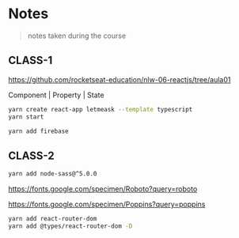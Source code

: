 # Notes

> notes taken during the course

<!-- https://gitignore.io -->
<!-- https://github.com/github/gitignore -->

## CLASS-1

https://github.com/rocketseat-education/nlw-06-reactjs/tree/aula01

Component | Property | State

```sh
yarn create react-app letmeask --template typescript
yarn start

yarn add firebase
```

## CLASS-2

```sh
yarn add node-sass@^5.0.0
```

https://fonts.google.com/specimen/Roboto?query=roboto

https://fonts.google.com/specimen/Poppins?query=poppins

```sh
yarn add react-router-dom
yarn add @types/react-router-dom -D
```
